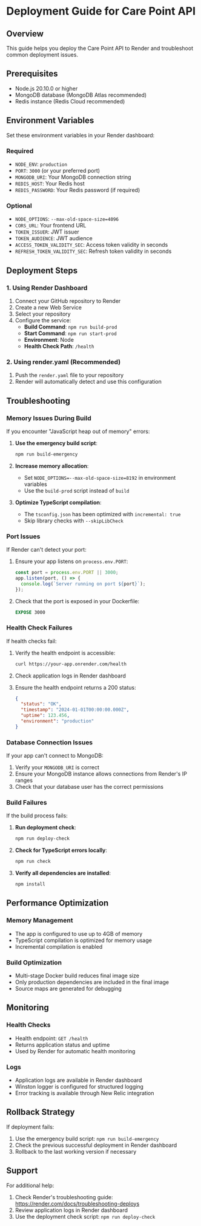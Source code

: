 # Deployment Guide for Care Point API

## Overview
This guide helps you deploy the Care Point API to Render and troubleshoot common deployment issues.

## Prerequisites
- Node.js 20.10.0 or higher
- MongoDB database (MongoDB Atlas recommended)
- Redis instance (Redis Cloud recommended)

## Environment Variables
Set these environment variables in your Render dashboard:

### Required
- `NODE_ENV`: `production`
- `PORT`: `3000` (or your preferred port)
- `MONGODB_URI`: Your MongoDB connection string
- `REDIS_HOST`: Your Redis host
- `REDIS_PASSWORD`: Your Redis password (if required)

### Optional
- `NODE_OPTIONS`: `--max-old-space-size=4096`
- `CORS_URL`: Your frontend URL
- `TOKEN_ISSUER`: JWT issuer
- `TOKEN_AUDIENCE`: JWT audience
- `ACCESS_TOKEN_VALIDITY_SEC`: Access token validity in seconds
- `REFRESH_TOKEN_VALIDITY_SEC`: Refresh token validity in seconds

## Deployment Steps

### 1. Using Render Dashboard
1. Connect your GitHub repository to Render
2. Create a new Web Service
3. Select your repository
4. Configure the service:
   - **Build Command**: `npm run build-prod`
   - **Start Command**: `npm run start-prod`
   - **Environment**: Node
   - **Health Check Path**: `/health`

### 2. Using render.yaml (Recommended)
1. Push the `render.yaml` file to your repository
2. Render will automatically detect and use this configuration

## Troubleshooting

### Memory Issues During Build
If you encounter "JavaScript heap out of memory" errors:

1. **Use the emergency build script**:
   ```bash
   npm run build-emergency
   ```

2. **Increase memory allocation**:
   - Set `NODE_OPTIONS=--max-old-space-size=8192` in environment variables
   - Use the `build-prod` script instead of `build`

3. **Optimize TypeScript compilation**:
   - The `tsconfig.json` has been optimized with `incremental: true`
   - Skip library checks with `--skipLibCheck`

### Port Issues
If Render can't detect your port:

1. Ensure your app listens on `process.env.PORT`:
   ```typescript
   const port = process.env.PORT || 3000;
   app.listen(port, () => {
     console.log(`Server running on port ${port}`);
   });
   ```

2. Check that the port is exposed in your Dockerfile:
   ```dockerfile
   EXPOSE 3000
   ```

### Health Check Failures
If health checks fail:

1. Verify the health endpoint is accessible:
   ```bash
   curl https://your-app.onrender.com/health
   ```

2. Check application logs in Render dashboard

3. Ensure the health endpoint returns a 200 status:
   ```json
   {
     "status": "OK",
     "timestamp": "2024-01-01T00:00:00.000Z",
     "uptime": 123.456,
     "environment": "production"
   }
   ```

### Database Connection Issues
If your app can't connect to MongoDB:

1. Verify your `MONGODB_URI` is correct
2. Ensure your MongoDB instance allows connections from Render's IP ranges
3. Check that your database user has the correct permissions

### Build Failures
If the build process fails:

1. **Run deployment check**:
   ```bash
   npm run deploy-check
   ```

2. **Check for TypeScript errors locally**:
   ```bash
   npm run check
   ```

3. **Verify all dependencies are installed**:
   ```bash
   npm install
   ```

## Performance Optimization

### Memory Management
- The app is configured to use up to 4GB of memory
- TypeScript compilation is optimized for memory usage
- Incremental compilation is enabled

### Build Optimization
- Multi-stage Docker build reduces final image size
- Only production dependencies are included in the final image
- Source maps are generated for debugging

## Monitoring

### Health Checks
- Health endpoint: `GET /health`
- Returns application status and uptime
- Used by Render for automatic health monitoring

### Logs
- Application logs are available in Render dashboard
- Winston logger is configured for structured logging
- Error tracking is available through New Relic integration

## Rollback Strategy
If deployment fails:

1. Use the emergency build script: `npm run build-emergency`
2. Check the previous successful deployment in Render dashboard
3. Rollback to the last working version if necessary

## Support
For additional help:
1. Check Render's troubleshooting guide: https://render.com/docs/troubleshooting-deploys
2. Review application logs in Render dashboard
3. Use the deployment check script: `npm run deploy-check` 